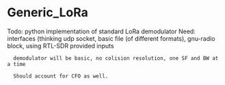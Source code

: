 # Generic_LoRa

Todo: python implementation of standard LoRa demodulator
      Need: interfaces (thinking udp socket, basic file (of different formats), gnu-radio block, using RTL-SDR provided inputs
      
      demodulator will be basic, no colision resolution, one SF and BW at a time
      
      Should account for CFO as well.
